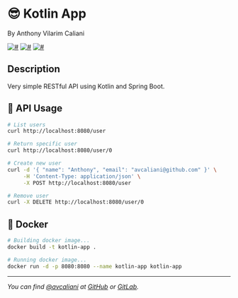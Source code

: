 # 😎 Kotlin App
By Anthony Vilarim Caliani

[![#](https://img.shields.io/badge/licence-MIT-blue.svg)](#) [![#](https://img.shields.io/badge/kotlin-1.3.x-deeppink.svg)](#) [![#](https://img.shields.io/badge/spring--boot-2.2.x-brightgreen.svg)](#)

## Description
Very simple RESTful API using Kotlin and Spring Boot.

## 🔌 API Usage
```bash
# List users
curl http://localhost:8080/user

# Return specific user
curl http://localhost:8080/user/0

# Create new user
curl -d '{ "name": "Anthony", "email": "avcaliani@github.com" }' \
     -H 'Content-Type: application/json' \
     -X POST http://localhost:8080/user

# Remove user
curl -X DELETE http://localhost:8080/user/0
```

## 🐳 Docker
```bash
# Building docker image...
docker build -t kotlin-app .

# Running docker image...
docker run -d -p 8080:8080 --name kotlin-app kotlin-app
```

---

_You can find [@avcaliani](#) at [GitHub](https://github.com/avcaliani) or [GitLab](https://gitlab.com/avcaliani)._
